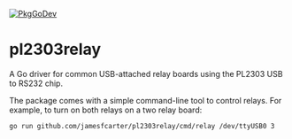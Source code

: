 [![PkgGoDev](https://pkg.go.dev/badge/github.com/jamesfcarter/pl2303relay)](https://pkg.go.dev/github.com/jamesfcarter/pl2303relay)

# pl2303relay

A Go driver for common USB-attached relay boards using the PL2303
USB to RS232 chip.

The package comes with a simple command-line tool to control relays.
For example, to turn on both relays on a two relay board:
```
go run github.com/jamesfcarter/pl2303relay/cmd/relay /dev/ttyUSB0 3
```

